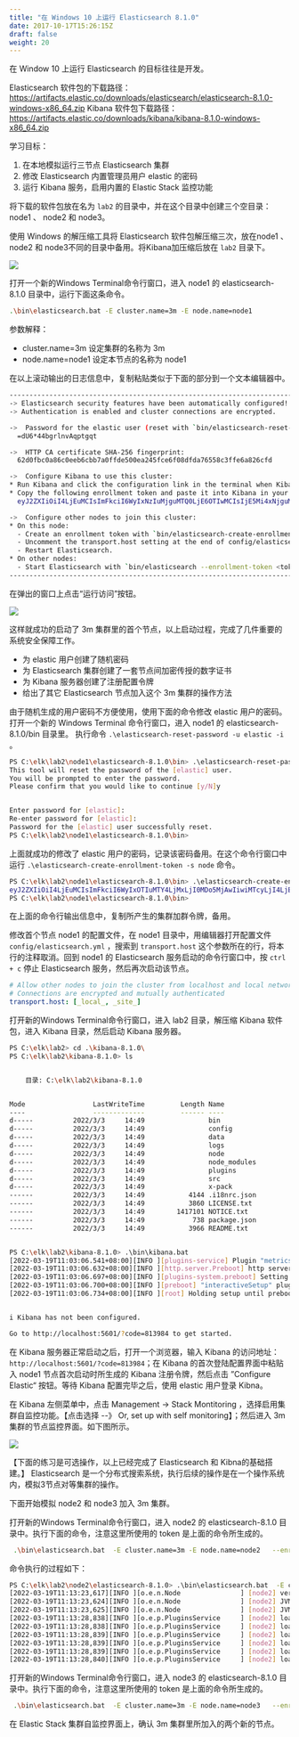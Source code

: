 ```yaml
---
title: "在 Windows 10 上运行 Elasticsearch 8.1.0"
date: 2017-10-17T15:26:15Z
draft: false
weight: 20
---
```



在 Window 10 上运行 Elasticsearch 的目标往往是开发。

Elasticsearch 软件包的下载路径： <https://artifacts.elastic.co/downloads/elasticsearch/elasticsearch-8.1.0-windows-x86_64.zip> 
Kibana 软件包下载路径： <https://artifacts.elastic.co/downloads/kibana/kibana-8.1.0-windows-x86_64.zip>

学习目标：

1. 在本地模拟运行三节点 Elasticsearch 集群
2. 修改 Elasticsearch 内置管理员用户 elastic 的密码
3. 运行 Kibana 服务，启用内置的 Elastic Stack 监控功能

将下载的软件包放在名为 `lab2` 的目录中，并在这个目录中创建三个空目录：node1 、 node2 和 node3。

使用 Windows 的解压缩工具将 Elasticsearch 软件包解压缩三次，放在node1 、 node2 和 node3不同的目录中备用。将Kibana加压缩后放在 `lab2` 目录下。

![](/images/ch3/Snag_527b42f5.png)


打开一个新的Windows Terminal命令行窗口，进入 node1 的 elasticsearch-8.1.0 目录中，运行下面这条命令。

```sh
.\bin\elasticsearch.bat -E cluster.name=3m -E node.name=node1
```

参数解释：

* cluster.name=3m 设定集群的名称为 3m
* node.name=node1 设定本节点的名称为 node1

在以上滚动输出的日志信息中，复制粘贴类似于下面的部分到一个文本编辑器中。

```sh
------------------------------------------------------------------------------------------------------------------------
-> Elasticsearch security features have been automatically configured!
-> Authentication is enabled and cluster connections are encrypted.

->  Password for the elastic user (reset with `bin/elasticsearch-reset-password -u elastic`):
  =dU6*44bgrlnvAqptgqt

->  HTTP CA certificate SHA-256 fingerprint:
  62d0fbc0a86c0eeb6cbb7a0ffde500ea245fce6f08dfda76558c3ffe6a826cfd

->  Configure Kibana to use this cluster:
* Run Kibana and click the configuration link in the terminal when Kibana starts.
* Copy the following enrollment token and paste it into Kibana in your browser (valid for the next 30 minutes):
  eyJ2ZXIiOiI4LjEuMCIsImFkciI6WyIxNzIuMjguMTQ0LjE6OTIwMCIsIjE5Mi4xNjguMzEuMjQwOjkyMDAiXSwiZmdyIjoiNjJkMGZiYzBhODZjMGVlYjZjYmI3YTBmZmRlNTAwZWEyNDVmY2U2ZjA4ZGZkYTc2NTU4YzNmZmU2YTgyNmNmZCIsImtleSI6IlAwTVBvSDhCOVA4RmoyVl9IQUUtOjBVS0lkOWlOUmRDbU9DRi1lMWtwV0EifQ==

->  Configure other nodes to join this cluster:
* On this node:
  - Create an enrollment token with `bin/elasticsearch-create-enrollment-token -s node`.
  - Uncomment the transport.host setting at the end of config/elasticsearch.yml.
  - Restart Elasticsearch.
* On other nodes:
  - Start Elasticsearch with `bin/elasticsearch --enrollment-token <token>`, using the enrollment token that you generated.
------------------------------------------------------------------------------------------------------------------------
```

在弹出的窗口上点击“运行访问”按钮。

![](/images/ch3/Snag_529f7ea7.png)

这样就成功的启动了 3m 集群里的首个节点，以上启动过程，完成了几件重要的系统安全保障工作。

* 为 elastic 用户创建了随机密码
* 为 Elasticsearch 集群创建了一套节点间加密传授的数字证书
* 为 Kibana 服务器创建了注册配置令牌
* 给出了其它 Elasticsearch 节点加入这个 3m 集群的操作方法

由于随机生成的用户密码不方便使用，使用下面的命令修改 elastic 用户的密码。打开一个新的 Windows Terminal 命令行窗口，进入 node1 的 elasticsearch-8.1.0/bin 目录里。
执行命令 `.\elasticsearch-reset-password -u elastic -i` 。

```sh
PS C:\elk\lab2\node1\elasticsearch-8.1.0\bin> .\elasticsearch-reset-password -u elastic -i
This tool will reset the password of the [elastic] user.
You will be prompted to enter the password.
Please confirm that you would like to continue [y/N]y


Enter password for [elastic]:
Re-enter password for [elastic]:
Password for the [elastic] user successfully reset.
PS C:\elk\lab2\node1\elasticsearch-8.1.0\bin>
```

上面就成功的修改了 elastic 用户的密码，记录该密码备用。在这个命令行窗口中运行 `.\elasticsearch-create-enrollment-token -s node` 命令。

```sh
PS C:\elk\lab2\node1\elasticsearch-8.1.0\bin> .\elasticsearch-create-enrollment-token -s node
eyJ2ZXIiOiI4LjEuMCIsImFkciI6WyIxOTIuMTY4LjMxLjI0MDo5MjAwIiwiMTcyLjI4LjE0NC4xOjkyMDAiXSwiZmdyIjoiNjJkMGZiYzBhODZjMGVlYjZjYmI3YTBmZmRlNTAwZWEyNDVmY2U2ZjA4ZGZkYTc2NTU4YzNmZmU2YTgyNmNmZCIsImtleSI6IlFFTVhvSDhCOVA4RmoyVl9hZ0czOml3ck9wMEJxUzBteXJxVEJLM1pVUUEifQ==
PS C:\elk\lab2\node1\elasticsearch-8.1.0\bin>
```

在上面的命令行输出信息中，复制所产生的集群加群令牌，备用。

修改首个节点 node1 的配置文件，在 node1 目录中，用编辑器打开配置文件 ` config/elasticsearch.yml ` ，搜索到 `transport.host` 这个参数所在的行，将本行的注释取消。回到 node1 的 Elasticsearch 服务启动的命令行窗口中，按 `ctrl + c` 停止 Elasticsearch 服务，然后再次启动该节点。

```yml
# Allow other nodes to join the cluster from localhost and local networks
# Connections are encrypted and mutually authenticated
transport.host: [_local_, _site_]
```

打开新的Windows Terminal命令行窗口，进入 lab2 目录，解压缩 Kibana 软件包，进入 Kibana 目录，然后启动 Kibana 服务器。

```sh
PS C:\elk\lab2> cd .\kibana-8.1.0\
PS C:\elk\lab2\kibana-8.1.0> ls


    目录: C:\elk\lab2\kibana-8.1.0


Mode                 LastWriteTime         Length Name
----                 -------------         ------ ----
d-----          2022/3/3     14:49                bin
d-----          2022/3/3     14:49                config
d-----          2022/3/3     14:49                data
d-----          2022/3/3     14:49                logs
d-----          2022/3/3     14:49                node
d-----          2022/3/3     14:49                node_modules
d-----          2022/3/3     14:49                plugins
d-----          2022/3/3     14:49                src
d-----          2022/3/3     14:49                x-pack
------          2022/3/3     14:49           4144 .i18nrc.json
------          2022/3/3     14:49           3860 LICENSE.txt
------          2022/3/3     14:49        1417101 NOTICE.txt
------          2022/3/3     14:49            738 package.json
------          2022/3/3     14:49           3966 README.txt


PS C:\elk\lab2\kibana-8.1.0> .\bin\kibana.bat
[2022-03-19T11:03:06.541+08:00][INFO ][plugins-service] Plugin "metricsEntities" is disabled.
[2022-03-19T11:03:06.632+08:00][INFO ][http.server.Preboot] http server running at http://localhost:5601
[2022-03-19T11:03:06.697+08:00][INFO ][plugins-system.preboot] Setting up [1] plugins: [interactiveSetup]
[2022-03-19T11:03:06.700+08:00][INFO ][preboot] "interactiveSetup" plugin is holding setup: Validating Elasticsearch connection configuration…
[2022-03-19T11:03:06.734+08:00][INFO ][root] Holding setup until preboot stage is completed.


i Kibana has not been configured.

Go to http://localhost:5601/?code=813984 to get started.
```

在 Kibana 服务器正常启动之后，打开一个浏览器，输入 Kibana 的访问地址：`http://localhost:5601/?code=813984`；在 Kibana 的首次登陆配置界面中粘贴入 node1 节点首次启动时所生成的 Kibana 注册令牌，然后点击 ”Configure Elastic“ 按钮。等待 Kibana 配置完毕之后，使用 elastic 用户登录 Kibna。

在 Kibana 左侧菜单中，点击 Management -> Stack Montitoring ，选择启用集群自监控功能。【点击选择 --》 Or, set up with self monitoring】；然后进入 3m 集群的节点监控界面。如下图所示。

![](/images/ch3/2022-03-19_01-00-24.png)


【下面的练习是可选操作，以上已经完成了 Elasticsearch 和 Kibna的基础搭建。】 Elasticsearch 是一个分布式搜索系统，执行后续的操作是在一个操作系统内，模拟3节点对等集群的操作。

下面开始模拟 node2 和 node3 加入 3m 集群。

打开新的Windows Terminal命令行窗口，进入  node2 的 elasticsearch-8.1.0  目录中。执行下面的命令，注意这里所使用的 token 是上面的命令所生成的。

```sh
 .\bin\elasticsearch.bat  -E cluster.name=3m -E node.name=node2   --enrollment-token  eyJ2ZXIiOiI4LjEuMCIsImFkciI6WyIxOTIuMTY4LjMxLjI0MDo5MjAwIiwiMTcyLjI4LjE0NC4xOjkyMDAiXSwiZmdyIjoiNjJkMGZiYzBhODZjMGVlYjZjYmI3YTBmZmRlNTAwZWEyNDVmY2U2ZjA4ZGZkYTc2NTU4YzNmZmU2YTgyNmNmZCIsImtleSI6IlFFTVhvSDhCOVA4RmoyVl9hZ0czOml3ck9wMEJxUzBteXJxVEJLM1pVUUEifQ==
```

命令执行的过程如下：

```sh
PS C:\elk\lab2\node2\elasticsearch-8.1.0> .\bin\elasticsearch.bat  -E cluster.name=3m -E node.name=node2   --enrollment-token  eyJ2ZXIiOiI4LjEuMCIsImFkciI6WyIxOTIuMTY4LjMxLjI0MDo5MjAwIiwiMTcyLjI4LjE0NC4xOjkyMDAiXSwiZmdyIjoiNjJkMGZiYzBhODZjMGVlYjZjYmI3YTBmZmRlNTAwZWEyNDVmY2U2ZjA4ZGZkYTc2NTU4YzNmZmU2YTgyNmNmZCIsImtleSI6IlFFTVhvSDhCOVA4RmoyVl9hZ0czOml3ck9wMEJxUzBteXJxVEJLM1pVUUEifQ==
[2022-03-19T11:13:23,617][INFO ][o.e.n.Node               ] [node2] version[8.1.0], pid[20036], build[default/zip/3700f7679f7d95e36da0b43762189bab189bc53a/2022-03-03T14:20:00.690422633Z], OS[Windows 11/10.0/amd64], JVM[Eclipse Adoptium/OpenJDK 64-Bit Server VM/17.0.2/17.0.2+8]
[2022-03-19T11:13:23,624][INFO ][o.e.n.Node               ] [node2] JVM home [C:\elk\lab2\node2\elasticsearch-8.1.0\jdk], using bundled JDK [true]
[2022-03-19T11:13:23,625][INFO ][o.e.n.Node               ] [node2] JVM arguments [-Des.networkaddress.cache.ttl=60, -Des.networkaddress.cache.negative.ttl=10, -Djava.security.manager=allow, -XX:+AlwaysPreTouch, -Xss1m, -Djava.awt.headless=true, -Dfile.encoding=UTF-8, -Djna.nosys=true, -XX:-OmitStackTraceInFastThrow, -XX:+ShowCodeDetailsInExceptionMessages, -Dio.netty.noUnsafe=true, -Dio.netty.noKeySetOptimization=true, -Dio.netty.recycler.maxCapacityPerThread=0, -Dio.netty.allocator.numDirectArenas=0, -Dlog4j.shutdownHookEnabled=false, -Dlog4j2.disable.jmx=true, -Dlog4j2.formatMsgNoLookups=true, -Djava.locale.providers=SPI,COMPAT, --add-opens=java.base/java.io=ALL-UNNAMED, -XX:+UseG1GC, -Djava.io.tmpdir=C:\Users\liuma\AppData\Local\Temp\elasticsearch, -XX:+HeapDumpOnOutOfMemoryError, -XX:+ExitOnOutOfMemoryError, -XX:HeapDumpPath=data, -XX:ErrorFile=logs/hs_err_pid%p.log, -Xlog:gc*,gc+age=trace,safepoint:file=logs/gc.log:utctime,pid,tags:filecount=32,filesize=64m, -Xms16329m, -Xmx16329m, -XX:MaxDirectMemorySize=8564768768, -XX:InitiatingHeapOccupancyPercent=30, -XX:G1ReservePercent=25, -Delasticsearch, -Des.path.home=C:\elk\lab2\node2\elasticsearch-8.1.0, -Des.path.conf=C:\elk\lab2\node2\elasticsearch-8.1.0\config, -Des.distribution.flavor=default, -Des.distribution.type=zip, -Des.bundled_jdk=true]
[2022-03-19T11:13:28,838][INFO ][o.e.p.PluginsService     ] [node2] loaded module [aggs-matrix-stats]
[2022-03-19T11:13:28,838][INFO ][o.e.p.PluginsService     ] [node2] loaded module [analysis-common]
[2022-03-19T11:13:28,839][INFO ][o.e.p.PluginsService     ] [node2] loaded module [constant-keyword]
[2022-03-19T11:13:28,839][INFO ][o.e.p.PluginsService     ] [node2] loaded module [data-streams]
[2022-03-19T11:13:28,839][INFO ][o.e.p.PluginsService     ] [node2] loaded module [frozen-indices]
[2022-03-19T11:13:28,840][INFO ][o.e.p.PluginsService     ] [node2] loaded module [ingest-common]
```


打开新的Windows Terminal命令行窗口，进入  node3 的  elasticsearch-8.1.0  目录中。执行下面的命令，注意这里所使用的 token 是上面的命令所生成的。

```sh
 .\bin\elasticsearch.bat  -E cluster.name=3m -E node.name=node3   --enrollment-token  eyJ2ZXIiOiI4LjEuMCIsImFkciI6WyIxOTIuMTY4LjMxLjI0MDo5MjAwIiwiMTcyLjI4LjE0NC4xOjkyMDAiXSwiZmdyIjoiNjJkMGZiYzBhODZjMGVlYjZjYmI3YTBmZmRlNTAwZWEyNDVmY2U2ZjA4ZGZkYTc2NTU4YzNmZmU2YTgyNmNmZCIsImtleSI6IlFFTVhvSDhCOVA4RmoyVl9hZ0czOml3ck9wMEJxUzBteXJxVEJLM1pVUUEifQ==
```

在 Elastic Stack 集群自监控界面上，确认 3m 集群里所加入的两个新的节点。
